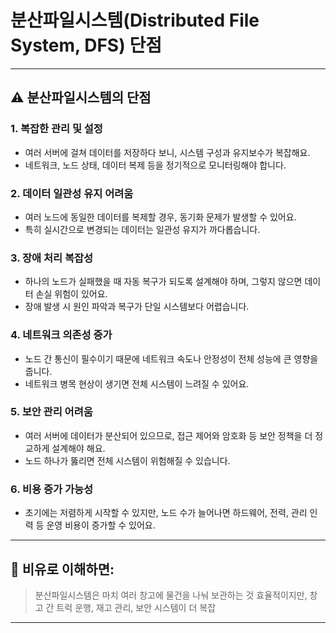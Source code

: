 # 분산파일시스템(Distributed File System, DFS) **단점**
---

## ⚠️ 분산파일시스템의 단점

### 1. **복잡한 관리 및 설정**
- 여러 서버에 걸쳐 데이터를 저장하다 보니, 시스템 구성과 유지보수가 복잡해요.
- 네트워크, 노드 상태, 데이터 복제 등을 정기적으로 모니터링해야 합니다.

### 2. **데이터 일관성 유지 어려움**
- 여러 노드에 동일한 데이터를 복제할 경우, 동기화 문제가 발생할 수 있어요.
- 특히 실시간으로 변경되는 데이터는 일관성 유지가 까다롭습니다.

### 3. **장애 처리 복잡성**
- 하나의 노드가 실패했을 때 자동 복구가 되도록 설계해야 하며, 그렇지 않으면 데이터 손실 위험이 있어요.
- 장애 발생 시 원인 파악과 복구가 단일 시스템보다 어렵습니다.

### 4. **네트워크 의존성 증가**
- 노드 간 통신이 필수이기 때문에 네트워크 속도나 안정성이 전체 성능에 큰 영향을 줍니다.
- 네트워크 병목 현상이 생기면 전체 시스템이 느려질 수 있어요.

### 5. **보안 관리 어려움**
- 여러 서버에 데이터가 분산되어 있으므로, 접근 제어와 암호화 등 보안 정책을 더 정교하게 설계해야 해요.
- 노드 하나가 뚫리면 전체 시스템이 위험해질 수 있습니다.

### 6. **비용 증가 가능성**
- 초기에는 저렴하게 시작할 수 있지만, 노드 수가 늘어나면 하드웨어, 전력, 관리 인력 등 운영 비용이 증가할 수 있어요.

---

## 🧠 비유로 이해하면:
> 분산파일시스템은 마치 여러 창고에 물건을 나눠 보관하는 것
> 효율적이지만, 창고 간 트럭 운행, 재고 관리, 보안 시스템이 더 복잡

---
